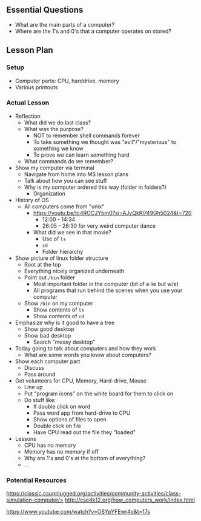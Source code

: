 ## Essential Questions

- What are the main parts of a computer?
- Where are the 1's and 0's that a computer operates on stored?

## Lesson Plan

### Setup

- Computer parts: CPU, harddrive, memory
- Various printouts

### Actual Lesson

- Reflection
    - What did we do last class?
    - What was the purpose?
        - NOT to remember shell commands forever
        - To take something we thought was "evil"/"mysterious" to something we know
        - To prove we can learn something hard
    - What commands do we remember?
- Show my computer via terminal
    - Navigate from home into MS lesson plans
    - Talk about how you can see stuff
    - Why is my computer ordered this way (folder in folders?)
        - Organization
- History of OS
    - All computers come from "unix"
        - https://youtu.be/tc4ROCJYbm0?si=AJyQkRl749Gh5024&t=720
            - 12:00 - 14:34
            - 26:05 - 26:30 for very weird computer dance
        - What did we see in that movie?
            - Use of `ls`
            - `cd`
            - Folder hierarchy
- Show picture of linux folder structure
    - Root at the top
    - Everything nicely organized underneath
    - Point out `/bin` folder
        - Most important folder in the computer (bit of a lie but w/e)
        - All programs that run behind the scenes when you use your computer
    - Show `/bin` on my computer
        - Show contents of `ls`
        - Show contents of `cd`
- Emphasize why is it good to have a tree
    - Show good desktop
    - Show bad desktop
        - Search "messy desktop"
- Today going to talk about computers and how they work
    - What are some words you know about computers?
- Show each computer part
    - Discuss
    - Pass around
- Get volunteers for CPU, Memory, Hard-drive, Mouse
    - Line up
    - Put "program icons" on the white board for them to click on
    - Do stuff like:
        - If double click on word
        - Pass word app from hard-drive to CPU
        - Show options of files to open
        - Double click on file
        - Have CPU read out the file they "loaded"
- Lessons
    - CPU has no memory
    - Memory has no memory if off
    - Why are 1's and 0's at the bottom of everything?
    - ...

### Potential Resources

https://classic.csunplugged.org/activities/community-activities/class-simulation-computer/>
http://cse4k12.org/how_computers_work/index.html

https://www.youtube.com/watch?v=OSYpYFEwr4o&t=17s